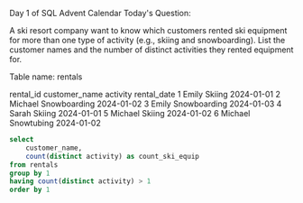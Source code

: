 Day 1 of SQL Advent Calendar
Today's Question:

A ski resort company want to know which customers rented ski equipment for more than one type of activity (e.g., skiing and snowboarding). List the customer names and the number of distinct activities they rented equipment for.

Table name: rentals

rental_id	customer_name	activity	rental_date
1	Emily	Skiing	2024-01-01
2	Michael	Snowboarding	2024-01-02
3	Emily	Snowboarding	2024-01-03
4	Sarah	Skiing	2024-01-01
5	Michael	Skiing	2024-01-02
6	Michael	Snowtubing	2024-01-02


```sql
select
    customer_name,
    count(distinct activity) as count_ski_equip
from rentals
group by 1
having count(distinct activity) > 1
order by 1
```